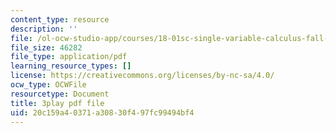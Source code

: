 ```yaml
---
content_type: resource
description: ''
file: /ol-ocw-studio-app/courses/18-01sc-single-variable-calculus-fall-2010/20c159a40371a30830f497fc99494bf4_4sTKcvYMNxk.pdf
file_size: 46282
file_type: application/pdf
learning_resource_types: []
license: https://creativecommons.org/licenses/by-nc-sa/4.0/
ocw_type: OCWFile
resourcetype: Document
title: 3play pdf file
uid: 20c159a4-0371-a308-30f4-97fc99494bf4
---
```

